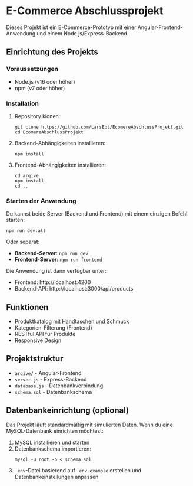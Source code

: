 # E-Commerce Abschlussprojekt

Dieses Projekt ist ein E-Commerce-Prototyp mit einer Angular-Frontend-Anwendung und einem Node.js/Express-Backend.

## Einrichtung des Projekts

### Voraussetzungen

- Node.js (v16 oder höher)
- npm (v7 oder höher)

### Installation

1. Repository klonen:
   ```
   git clone https://github.com/LarsEbt/EcomereAbschlussProjekt.git
   cd EcomereAbschlussProjekt
   ```

2. Backend-Abhängigkeiten installieren:
   ```
   npm install
   ```

3. Frontend-Abhängigkeiten installieren:
   ```
   cd arqive
   npm install
   cd ..
   ```

### Starten der Anwendung

Du kannst beide Server (Backend und Frontend) mit einem einzigen Befehl starten:

```
npm run dev:all
```

Oder separat:

- **Backend-Server:** `npm run dev`
- **Frontend-Server:** `npm run frontend`

Die Anwendung ist dann verfügbar unter:
- Frontend: http://localhost:4200
- Backend-API: http://localhost:3000/api/products

## Funktionen

- Produktkatalog mit Handtaschen und Schmuck
- Kategorien-Filterung (Frontend)
- RESTful API für Produkte
- Responsive Design

## Projektstruktur

- `arqive/` - Angular-Frontend
- `server.js` - Express-Backend
- `database.js` - Datenbankverbindung
- `schema.sql` - Datenbankschema

## Datenbankeinrichtung (optional)

Das Projekt läuft standardmäßig mit simulierten Daten. Wenn du eine MySQL-Datenbank einrichten möchtest:

1. MySQL installieren und starten
2. Datenbankschema importieren:
   ```
   mysql -u root -p < schema.sql
   ```
3. `.env`-Datei basierend auf `.env.example` erstellen und Datenbankeinstellungen anpassen
